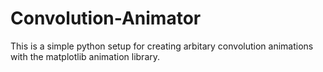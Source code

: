 # Convolution-Animator
 This is a simple python setup for creating arbitary convolution animations with the matplotlib animation library.
